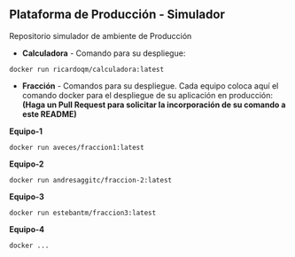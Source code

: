 ## Plataforma de Producción - Simulador

Repositorio simulador de ambiente de Producción

* **Calculadora** - Comando para su despliegue:
```
docker run ricardoqm/calculadora:latest

```

* **Fracción** - Comandos para su despliegue. Cada equipo coloca aquí el comando docker para el despliegue de su aplicación en producción: 
**(Haga un Pull Request para solicitar la incorporación de su comando a este README)**

**Equipo-1**
```
docker run aveces/fraccion1:latest
```
**Equipo-2**
```
docker run andresaggitc/fraccion-2:latest
```
**Equipo-3**
```
docker run estebantm/fraccion3:latest
```
**Equipo-4**
```
docker ...
```
